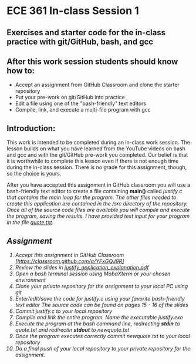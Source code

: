 # ECE 361 In-class Session 1
## Exercises and starter code for the in-class practice with git/GitHub, bash, and gcc

## After this work session students should know how to:
- Accept an assignment from GitHub Classroom and clone the starter repository
- Put your pre-work on git/GitHub into practice
- Edit a file using one of the "bash-friendly" text editors
- Compile, link, and execute a multi-file program with gcc

## Introduction:
This work is intended to be completed during an in-class work session.  The lesson builds on what you have learned from the YouTube videos on bash and gcc and with the git/GitHub pre-work you completed. Our belief is that it is worthwhile to complete this lesson even if there is not enough time during the in-class session.  There is no grade for this assignment, though, so the choice is yours.

After you have accepted this assignment in GitHub classroom you will  use a bash-friendly text editor to create a file containing <b>main()</b> called <i>justify.c<i/> that contains the main loop for the program.  The other files needed to create this application are contained in the /src directory of the repository.  Once all of the source code files are available you will compile and execute the program, saving the results.  I have provided test input for your program in the file [quote.txt](./quote.txt).

## Assignment

1. Accept this assignment in GitHub Classroom
[https://classroom.github.com/a/YFxGQJ9R]
2. Review the slides in [justify_application_explanation.pdf](./justify_application_explanation.pdf)
3. Open a bash terminal session using MobaXterm or your chosen environment
4. Clone your private repository for the assignment to your local PC using git
5. Enter/edit/save the code for <i>justify.c<i/> using your favorite bash-friendly text editor
The source code can be found on pages 15 - 16 of the slides
6. Commit <i>justify.c<i/> to your local repository
7. Compile and link the entire program.  Name the executable <i>justify.exe</i>
8. Execute the program at the bash command line, redirecting <b>stdin</b> to <i>quote.txt<i/> and redirectin <b>stdout</b> to <i>newquote.txt<i/>
9. Once the program executes correctly commit <i>newquote.txt<i/> to your local repository
10. Do a final push of your local repository to your private repository for the assignment.
